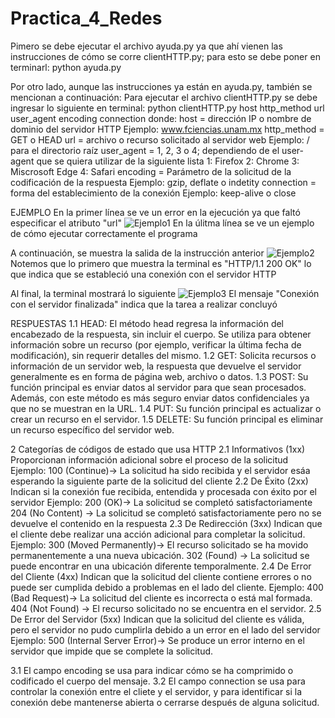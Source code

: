# Practica_4_Redes
Pimero se debe ejecutar el archivo ayuda.py ya que ahí vienen las instrucciones de cómo se corre clientHTTP.py; para esto se debe poner en terminarl:
python ayuda.py

Por otro lado, aunque las instrucciones ya están en ayuda.py, también se mencionan a continuación:
Para ejecutar el archivo clientHTTP.py se debe ingresar lo siguiente en terminal:
python clientHTTP.py host http_method url user_agent encoding connection
donde:
host = dirección IP o nombre de dominio del servidor HTTP
  Ejemplo: www.fciencias.unam.mx
http_method = GET o HEAD
url = archivo o recurso solicitado al servidor web
  Ejemplo: / para el directorio raíz
user_agent = 1, 2, 3 o 4; dependiendo de el user-agent que se quiera utilizar de la siguiente lista
    1: Firefox
    2: Chrome
    3: Miscrosoft Edge
    4: Safari
encoding = Parámetro de la solicitud de la codificación de la respuesta
  Ejemplo: gzip, deflate o indetity
connection = forma del establecimiento de la conexión
  Ejemplo: keep-alive o close

EJEMPLO
En la primer línea se ve un error en la ejecución ya que faltó especificar el atributo "url"
![Ejemplo1](https://github.com/TaniaRmz/Practica_4_Redes/assets/88344062/4a25c4ae-fd63-4a55-95c8-8eaa46a455bb)
En la úlitma línea se ve un ejemplo de cómo ejecutar correctamente el programa

A continuación, se muestra la salida de la instrucción anterior
![Ejemplo2](https://github.com/TaniaRmz/Practica_4_Redes/assets/88344062/0123d26c-f3c2-4147-aa4b-55a90d22a1f8)
Notemos que lo primero que muestra la terminal es "HTTP/1.1 200 OK" lo que indica que se estableció una conexión con el servidor HTTP

Al final, la terminal mostrará lo siguiente
![Ejemplo3](https://github.com/TaniaRmz/Practica_4_Redes/assets/88344062/db58d603-51c3-4bc0-bbc1-b7cf4968643e)
El mensaje "Conexión con el servidor finalizada" indica que la tarea a realizar concluyó

RESPUESTAS
1.1 HEAD: El método head regresa la información del encabezado de la respuesta, sin incluir el cuerpo. Se utiliza para obtener información sobre un recurso (por ejemplo, verificar la última fecha de modificación),
sin requerir detalles del mismo.
1.2 GET: Solicita recursos o información de un servidor web, la respuesta que devuelve el servidor generalmente es en forma de página web, archivo o datos.
1.3 POST: Su función principal es enviar datos al servidor para que sean procesados. Además, con este método es más seguro enviar datos confidenciales ya que no se muestran en la URL.
1.4 PUT: Su función principal es actualizar o crear un recurso en el servidor.
1.5 DELETE: Su función principal es eliminar un recurso específico del servidor web.

2 Categorías de códigos de estado que usa HTTP
  2.1 Informativos (1xx)
    Proporcionan información adicional sobre el proceso de la solicitud 
      Ejemplo: 100 (Continue)-> La solicitud ha sido recibida y el servidor esáa esperando la siguiente parte de la solicitud del cliente
  2.2 De Éxito (2xx)
    Indican si la conexión fue recibida, entendida y procesada con éxito por el servidor
      Ejemplo: 200 (OK)-> La solicitud se completó satisfactoriamente
                204 (No Content) -> La solicitud se completó satisfactoriamente pero no se devuelve el contenido en la respuesta
  2.3 De Redirección (3xx)
    Indican que el cliente debe realizar una acción adicional para completar la solicitud.
      Ejemplo:  300 (Moved Permanently)->  El recurso solicitado se ha movido permanentemente a una nueva ubicación.
                302 (Found) -> La solicitud se puede encontrar en una ubicación diferente temporalmente.
  2.4 De Error del Cliente (4xx)
    Indican que la solicitud del cliente contiene errores o no puede ser cumplida debido a problemas en el lado del cliente. 
      Ejemplo:  400 (Bad Request)-> La solicitud del cliente es incorrecta o está mal formada.
                404 (Not Found) -> El recurso solicitado no se encuentra en el servidor.
  2.5 De Error del Servidor (5xx)
    Indican que la solicitud del cliente es válida, pero el servidor no pudo cumplirla debido a un error en el lado del servidor
      Ejemplo:  500 (Internal Server Error)-> Se produce un error interno en el servidor que impide que se complete la solicitud.

3.1 El campo encoding se usa para indicar cómo se ha comprimido o codificado el cuerpo del mensaje.
3.2 El campo connection se usa para controlar la conexión entre el cliete y el servidor, y para identificar si la conexión debe mantenerse abierta o cerrarse después de alguna solicitud.
              
